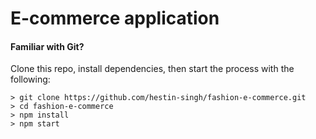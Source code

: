 # E-commerce  application




#### Familiar with Git?
Clone this repo, install dependencies, then start the process with the following:

```
> git clone https://github.com/hestin-singh/fashion-e-commerce.git
> cd fashion-e-commerce
> npm install
> npm start
```

